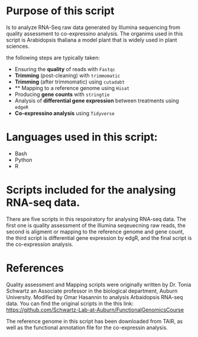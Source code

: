 # Purpose of this script 
Is to analyze RNA-Seq raw data generated by Illumina sequencing from quality assessment to co-expressino analysis. The organims used in this script is Arabidopsis thaliana a model plant that is widely used in plant sciences. 

the following steps are typically taken:

- Ensuring the **quality** of reads with `Fastqc`
- **Trimming** (post-cleaning) with `trimmomatic`
- **Trimming** (after trimmomatic) using `cutadabt`
- ** Mapping to a reference genome using `Hisat`
- Producing **gene counts** with `stringtie `
- Analysis of **differential gene expression** between treatments using `edgeR`
- **Co-expressino analysis** using `Tidyverse`

# Languages used in this script: 
- Bash 
- Python
- R 

# Scripts included for the analysing RNA-seq data. 
There are five scripts in this respoiratory for analysing RNA-seq data. The first one is quality assessment of the Illumina seqeuecning raw reads, 
the second is aligment or mapping to the reference genome and gene count, the third script is differential gene expression by edgR, and the final script is the co-expression analysis. 

# References

Quality assessment and Mapping scripts were originally written by Dr. Tonia Schwartz an Associate professor in the biological department, Auburn University. Modified by Omar Hasannin to analysis Arbaidopsis RNA-seq data. You can find the original scripts in the this link: https://github.com/Schwartz-Lab-at-Auburn/FunctionalGenomicsCourse


The reference genome in this script has been downloaded from TAIR, as well as the functional annotation file for the co-expressin analysis. 

